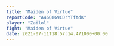 ```yaml
---
title: "Maiden of Virtue"
reportCode: "A46Q8G9CDrYTftdK"
player: "Zailol"
fight: "Maiden of Virtue"
date: 2021-07-11T18:57:14.471000+00:00
---
```

